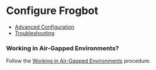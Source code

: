 # Configure Frogbot

* [Advanced Configuration](advanced-configuration/)
* [Troubleshooting](../troubleshooting.md)

### Working in Air-Gapped Environments?

Follow the [Working in Air-Gapped Environments](./#working-in-air-gapped-environments) procedure.

